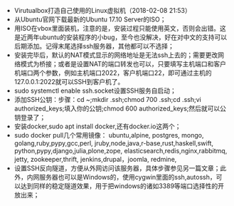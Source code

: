 *   Virutualbox打造自己使用的Linux虚拟机（2018-02-08 21:53）
  * 从Ubuntu官网下载最新的Ubuntu 17.10 Server的ISO；
  * 用ISO在vbox里面装机，注意的是，安装过程只能使用英文，否则会出错。这是近两年ubuntu的安装程序的小bug，至今也没解决，好在对中文的支持可以后期添加。记得末尾选择ssh服务器，其他都可以不选择；
  * 安装完毕后，默认的NAT模式显示的网络地址是无法ssh上去的；需要更改网络模式为桥接；或者是设置NAT的端口转发也可以，只要填写主机端口和客户机端口两个参数，例如主机端口2022，客户机端口22，即可通过主机的127.0.0.1:2022就可以SSH到客户机了。
  * sudo systemctl enable ssh.socket设置SSH服务自启动；
  * 添加SSH公钥：步骤：cd ~;mkdir .ssh;chmod 700 .ssh;cd .ssh;vi authorized_keys;填入你的公钥;chmod 600 authorized_keys;然后就可以公钥登录了；
  * 安装docker,sudo apt install docker,还有docker.io这两个；
  * sudo docker pull几个常用镜像：
  ubuntu,alpine,
  postgres, mongo,
  golang,ruby,pypy,gcc,perl, jruby,node,java,r-base,rust,haskell,swift,
  python,pypy,django,julia,plone,zope,
  elasticsearch,redis,nginx,rabbitmq,
  jetty, zookeeper,thrift,
  jenkins,drupal，joomla, redmine,
  * 设置SSH反向隧道，方便从外网访问该服务器，具体步骤参见另一篇文章；此外，内网服务器也可以是Windows的，使用cygwin里面的ssh,autossh，可以达到同样的稳定隧道效果，用于把windows的诸如3389等端口选择性的开放出来；
